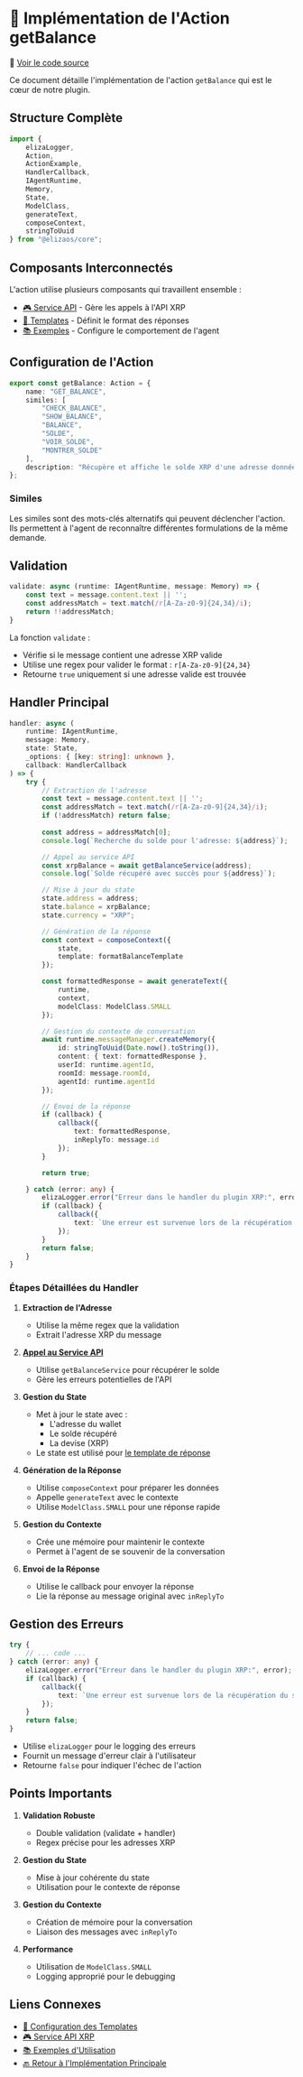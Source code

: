 # 🎯 Implémentation de l'Action getBalance

📂 [Voir le code source](../../packages/plugin-workshop-42blockchain/src/actions/getBalance.ts)

Ce document détaille l'implémentation de l'action `getBalance` qui est le cœur de notre plugin.

## Structure Complète

```typescript
import {
    elizaLogger,
    Action,
    ActionExample,
    HandlerCallback,
    IAgentRuntime,
    Memory,
    State,
    ModelClass,
    generateText,
    composeContext,
    stringToUuid
} from "@elizaos/core";
```

## Composants Interconnectés

L'action utilise plusieurs composants qui travaillent ensemble :

- [🎮 Service API](./service.md) - Gère les appels à l'API XRP
- [📝 Templates](./templates.md) - Définit le format des réponses
- [📚 Exemples](./examples.md) - Configure le comportement de l'agent

## Configuration de l'Action

```typescript
export const getBalance: Action = {
    name: "GET_BALANCE",
    similes: [
        "CHECK_BALANCE",
        "SHOW_BALANCE",
        "BALANCE",
        "SOLDE",
        "VOIR_SOLDE",
        "MONTRER_SOLDE"
    ],
    description: "Récupère et affiche le solde XRP d'une adresse donnée sur le réseau Ripple"
};
```

### Similes
Les similes sont des mots-clés alternatifs qui peuvent déclencher l'action. Ils permettent à l'agent de reconnaître différentes formulations de la même demande.

## Validation

```typescript
validate: async (runtime: IAgentRuntime, message: Memory) => {
    const text = message.content.text || '';
    const addressMatch = text.match(/r[A-Za-z0-9]{24,34}/i);
    return !!addressMatch;
}
```

La fonction `validate` :
- Vérifie si le message contient une adresse XRP valide
- Utilise une regex pour valider le format : `r[A-Za-z0-9]{24,34}`
- Retourne `true` uniquement si une adresse valide est trouvée

## Handler Principal

```typescript
handler: async (
    runtime: IAgentRuntime, 
    message: Memory,
    state: State, 
    _options: { [key: string]: unknown },
    callback: HandlerCallback
) => {
    try {
        // Extraction de l'adresse
        const text = message.content.text || '';
        const addressMatch = text.match(/r[A-Za-z0-9]{24,34}/i);
        if (!addressMatch) return false;
        
        const address = addressMatch[0];
        console.log(`Recherche du solde pour l'adresse: ${address}`);

        // Appel au service API
        const xrpBalance = await getBalanceService(address);
        console.log(`Solde récupéré avec succès pour ${address}`);

        // Mise à jour du state
        state.address = address;
        state.balance = xrpBalance;
        state.currency = "XRP";

        // Génération de la réponse
        const context = composeContext({
            state,
            template: formatBalanceTemplate
        });

        const formattedResponse = await generateText({
            runtime,
            context,
            modelClass: ModelClass.SMALL
        });

        // Gestion du contexte de conversation
        await runtime.messageManager.createMemory({
            id: stringToUuid(Date.now().toString()),
            content: { text: formattedResponse },
            userId: runtime.agentId,
            roomId: message.roomId,
            agentId: runtime.agentId
        });

        // Envoi de la réponse
        if (callback) {
            callback({
                text: formattedResponse,
                inReplyTo: message.id
            });
        }

        return true;

    } catch (error: any) {
        elizaLogger.error("Erreur dans le handler du plugin XRP:", error);
        if (callback) {
            callback({
                text: `Une erreur est survenue lors de la récupération du solde. Veuillez réessayer plus tard.`
            });
        }
        return false;
    }
}
```

### Étapes Détaillées du Handler

1. **Extraction de l'Adresse**
   - Utilise la même regex que la validation
   - Extrait l'adresse XRP du message

2. **[Appel au Service API](./service.md)**
   - Utilise `getBalanceService` pour récupérer le solde
   - Gère les erreurs potentielles de l'API

3. **Gestion du State**
   - Met à jour le state avec :
     - L'adresse du wallet
     - Le solde récupéré
     - La devise (XRP)
   - Le state est utilisé pour [le template de réponse](./templates.md)

4. **Génération de la Réponse**
   - Utilise `composeContext` pour préparer les données
   - Appelle `generateText` avec le contexte
   - Utilise `ModelClass.SMALL` pour une réponse rapide

5. **Gestion du Contexte**
   - Crée une mémoire pour maintenir le contexte
   - Permet à l'agent de se souvenir de la conversation

6. **Envoi de la Réponse**
   - Utilise le callback pour envoyer la réponse
   - Lie la réponse au message original avec `inReplyTo`

## Gestion des Erreurs

```typescript
try {
    // ... code ...
} catch (error: any) {
    elizaLogger.error("Erreur dans le handler du plugin XRP:", error);
    if (callback) {
        callback({
            text: `Une erreur est survenue lors de la récupération du solde. Veuillez réessayer plus tard.`
        });
    }
    return false;
}
```

- Utilise `elizaLogger` pour le logging des erreurs
- Fournit un message d'erreur clair à l'utilisateur
- Retourne `false` pour indiquer l'échec de l'action

## Points Importants

1. **Validation Robuste**
   - Double validation (validate + handler)
   - Regex précise pour les adresses XRP

2. **Gestion du State**
   - Mise à jour cohérente du state
   - Utilisation pour le contexte de réponse

3. **Gestion du Contexte**
   - Création de mémoire pour la conversation
   - Liaison des messages avec `inReplyTo`

4. **Performance**
   - Utilisation de `ModelClass.SMALL`
   - Logging approprié pour le debugging

## Liens Connexes

- [📝 Configuration des Templates](./templates.md)
- [🎮 Service API XRP](./service.md)
- [📚 Exemples d'Utilisation](./examples.md)
- [🔙 Retour à l'Implémentation Principale](../plugin-implementation.md) 